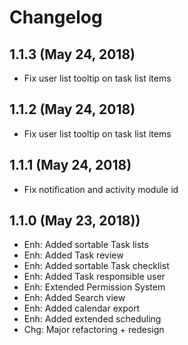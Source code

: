 Changelog
=========
1.1.3 (May 24, 2018)
-----------------------
- Fix user list tooltip on task list items

1.1.2 (May 24, 2018)
-----------------------
- Fix user list tooltip on task list items

1.1.1 (May 24, 2018)
-----------------------
- Fix notification and activity module id

1.1.0 (May 23, 2018))
-----------------------
- Enh: Added sortable Task lists
- Enh: Added Task review
- Enh: Added sortable Task checklist
- Enh: Added Task responsible user
- Enh: Extended Permission System
- Enh: Added Search view
- Enh: Added calendar export
- Enh: Added extended scheduling
- Chg: Major refactoring + redesign
